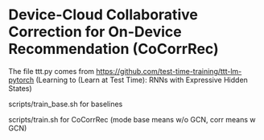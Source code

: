 # Device-Cloud Collaborative Correction for On-Device Recommendation (CoCorrRec)

The file ttt.py comes from https://github.com/test-time-training/ttt-lm-pytorch (Learning to (Learn at Test Time): RNNs with Expressive Hidden States)

scripts/train_base.sh for baselines 

scripts/train.sh for CoCorrRec (mode base means w/o GCN, corr means w GCN)
